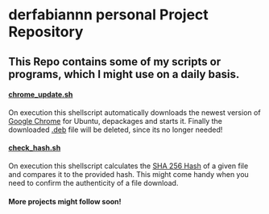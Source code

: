 # derfabiannn personal Project Repository

## This Repo contains some of my scripts or programs, which I might use on a daily basis.

#### [chrome_update.sh](https://github.com/derfabiannn/projects/blob/1dfe7781109182ee746a1cbab1eee9552547e136/chrome_update.sh)
On execution this shellscript automatically downloads the newest version of [Google Chrome](https://www.google.com/intl/en/chrome/) for Ubuntu, depackages and starts it. Finally the downloaded [.deb](https://en.wikipedia.org/wiki/Deb_(file_format)) file will be deleted, since its no longer needed!

#### [check_hash.sh](https://github.com/derfabiannn/Projects/blob/19988104dd67c08caad90b21a87eaa8a4eacc44f/check_hash.sh)
On execution this shellscript calculates the [SHA 256 Hash](https://en.wikipedia.org/wiki/SHA-2) of a given file and compares it to the provided hash. This might come handy when you need to confirm the authenticity of a file download.

#### More projects might follow soon!
